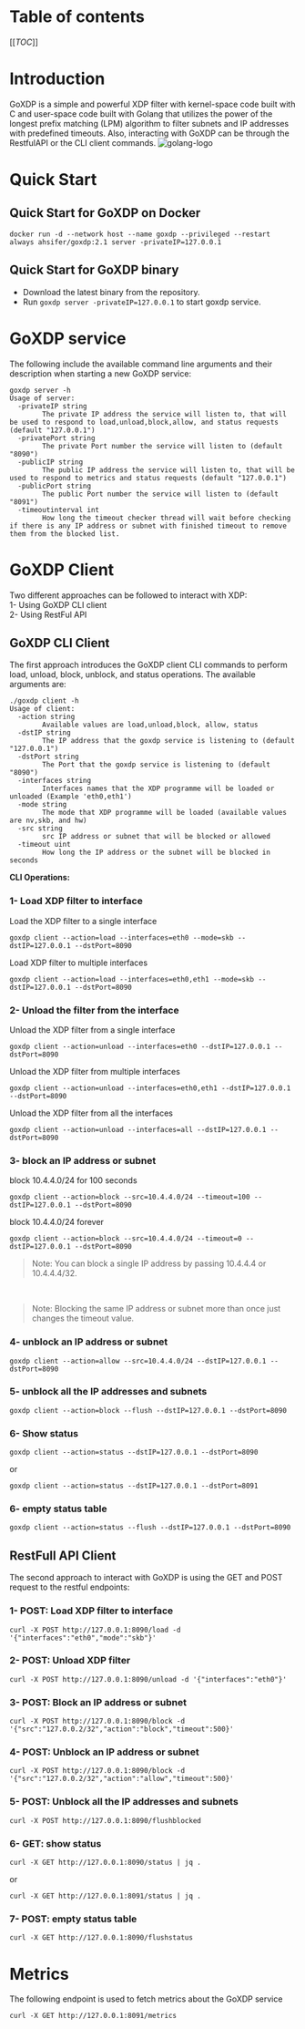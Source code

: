 # Table of contents

[[_TOC_]]

# Introduction

GoXDP is a simple and powerful XDP filter with kernel-space code built with C and user-space code built with Golang that utilizes the power of the longest prefix matching (LPM) algorithm to filter subnets and IP addresses with predefined timeouts. Also, interacting with GoXDP can be through the RestfulAPI or the CLI client commands.
![golang-logo](golang-logo.png)

# Quick Start

## Quick Start for GoXDP on Docker

`docker run -d --network host --name goxdp --privileged --restart always ahsifer/goxdp:2.1 server -privateIP=127.0.0.1`

## Quick Start for GoXDP binary

- Download the latest binary from the repository.
- Run `goxdp server -privateIP=127.0.0.1` to start goxdp service.

# GoXDP service

The following include the available command line arguments and their description when starting a new GoXDP service:

```
goxdp server -h
Usage of server:
  -privateIP string
    	The private IP address the service will listen to, that will be used to respond to load,unload,block,allow, and status requests (default "127.0.0.1")
  -privatePort string
    	The private Port number the service will listen to (default "8090")
  -publicIP string
    	The public IP address the service will listen to, that will be used to respond to metrics and status requests (default "127.0.0.1")
  -publicPort string
    	The public Port number the service will listen to (default "8091")
  -timeoutinterval int
    	How long the timeout checker thread will wait before checking if there is any IP address or subnet with finished timeout to remove them from the blocked list.
```

# GoXDP Client

Two different approaches can be followed to interact with XDP: <br />
1- Using GoXDP CLI client <br />
2- Using RestFul API <br />

## GoXDP CLI Client

The first approach introduces the GoXDP client CLI commands to perform load, unload, block, unblock, and status operations. The available arguments are:

```
./goxdp client -h
Usage of client:
  -action string
    	Available values are load,unload,block, allow, status
  -dstIP string
    	The IP address that the goxdp service is listening to (default "127.0.0.1")
  -dstPort string
    	The Port that the goxdp service is listening to (default "8090")
  -interfaces string
    	Interfaces names that the XDP programme will be loaded or unloaded (Example 'eth0,eth1')
  -mode string
    	The mode that XDP programme will be loaded (available values are nv,skb, and hw)
  -src string
    	src IP address or subnet that will be blocked or allowed
  -timeout uint
    	How long the IP address or the subnet will be blocked in seconds
```

**CLI Operations:**

### 1- Load XDP filter to interface <br />

Load the XDP filter to a single interface

```
goxdp client --action=load --interfaces=eth0 --mode=skb --dstIP=127.0.0.1 --dstPort=8090
```

Load XDP filter to multiple interfaces

```
goxdp client --action=load --interfaces=eth0,eth1 --mode=skb --dstIP=127.0.0.1 --dstPort=8090
```

### 2- Unload the filter from the interface<br />

Unload the XDP filter from a single interface

```
goxdp client --action=unload --interfaces=eth0 --dstIP=127.0.0.1 --dstPort=8090
```

Unload the XDP filter from multiple interfaces

```
goxdp client --action=unload --interfaces=eth0,eth1 --dstIP=127.0.0.1 --dstPort=8090
```

Unload the XDP filter from all the interfaces

```
goxdp client --action=unload --interfaces=all --dstIP=127.0.0.1 --dstPort=8090
```

### 3- block an IP address or subnet

block 10.4.4.0/24 for 100 seconds

```
goxdp client --action=block --src=10.4.4.0/24 --timeout=100 --dstIP=127.0.0.1 --dstPort=8090
```

block 10.4.4.0/24 forever

```
goxdp client --action=block --src=10.4.4.0/24 --timeout=0 --dstIP=127.0.0.1 --dstPort=8090
```

> Note: You can block a single IP address by passing 10.4.4.4 or 10.4.4.4/32.

<br />

> Note: Blocking the same IP address or subnet more than once just changes the timeout value.

### 4- unblock an IP address or subnet

```
goxdp client --action=allow --src=10.4.4.0/24 --dstIP=127.0.0.1 --dstPort=8090
```

### 5- unblock all the IP addresses and subnets

```
goxdp client --action=block --flush --dstIP=127.0.0.1 --dstPort=8090
```

### 6- Show status

```
goxdp client --action=status --dstIP=127.0.0.1 --dstPort=8090
```

or

```
goxdp client --action=status --dstIP=127.0.0.1 --dstPort=8091
```

### 6- empty status table

```
goxdp client --action=status --flush --dstIP=127.0.0.1 --dstPort=8090
```

## RestFull API Client

The second approach to interact with GoXDP is using the GET and POST request to the restful endpoints: <br />

### 1- POST: Load XDP filter to interface

```
curl -X POST http://127.0.0.1:8090/load -d '{"interfaces":"eth0","mode":"skb"}'
```

### 2- POST: Unload XDP filter

```
curl -X POST http://127.0.0.1:8090/unload -d '{"interfaces":"eth0"}'
```

### 3- POST: Block an IP address or subnet

```
curl -X POST http://127.0.0.1:8090/block -d '{"src":"127.0.0.2/32","action":"block","timeout":500}'
```

### 4- POST: Unblock an IP address or subnet

```
curl -X POST http://127.0.0.1:8090/block -d '{"src":"127.0.0.2/32","action":"allow","timeout":500}'
```

### 5- POST: Unblock all the IP addresses and subnets

```
curl -X POST http://127.0.0.1:8090/flushblocked
```

### 6- GET: show status

```
curl -X GET http://127.0.0.1:8090/status | jq .
```

or

```
curl -X GET http://127.0.0.1:8091/status | jq .
```

### 7- POST: empty status table

```
curl -X GET http://127.0.0.1:8090/flushstatus
```

# Metrics

The following endpoint is used to fetch metrics about the GoXDP service

```
curl -X GET http://127.0.0.1:8091/metrics
```
